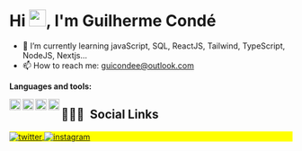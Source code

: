  <h1 align="left">Hi <img src="https://raw.githubusercontent.com/kaueMarques/kaueMarques/master/hi.gif" width="30px">, I'm Guilherme Condé</h1>
 

 
 
- 🌱 I’m currently learning  javaScript, SQL, ReactJS, Tailwind, TypeScript, NodeJS, Nextjs...
- 📫 How to reach me: guicondee@outlook.com
 
 
 **Languages and tools:**

<img align="left" height="20" src="https://raw.githubusercontent.com/jakeliny/jakeliny/master/images/javascript.png">
<img align="left" height="20" src="https://raw.githubusercontent.com/jakeliny/jakeliny/master/images/typescript.png">
<img align="left" height="20" src="https://raw.githubusercontent.com/jakeliny/jakeliny/master/images/nodejs.png">
<img align="left" height="20" src="https://raw.githubusercontent.com/jakeliny/jakeliny/master/images/react.png">
 

<!-- ![JavaScript](https://img.shields.io/badge/-JavaScript-05122A?style=flat&logo=javascript)&nbsp;
![HTML](https://img.shields.io/badge/-HTML-05122A?style=flat&logo=HTML5)&nbsp;
![CSS](https://img.shields.io/badge/-CSS-05122A?style=flat&logo=CSS3&logoColor=1572B6)&nbsp;
![Git](https://img.shields.io/badge/-Git-05122A?style=flat&logo=git)&nbsp;
![GitHub](https://img.shields.io/badge/-GitHub-05122A?style=flat&logo=github)&nbsp;
![Visual Studio Code](https://img.shields.io/badge/-Visual%20Studio%20Code-05122A?style=flat&logo=visual-studio-code&logoColor=007ACC)&nbsp; -->



 
## 👨🏽‍🦲 &nbsp;Social Links
<p align="left" style="background:yellow">
 <a href="https://twitter.com/Guicomde" target="_blank">
   <img align="center" src="https://img.shields.io/badge/-GuilhermeCondé-05122A?style=flat&logo=twitter" alt="twitter"/>  
 </a>

 <a href="https://instagram.com/guicomdee" target="_blank">
  <img align="center" src="https://img.shields.io/badge/-GuilhermeCondé-05122A?style=flat&logo=instagram" alt="instagram"/>
 </a>
</p>
